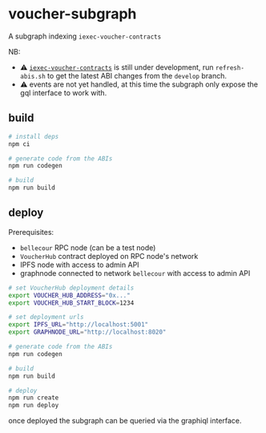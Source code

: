 # voucher-subgraph

A subgraph indexing `iexec-voucher-contracts`

NB:

- :warning: [`iexec-voucher-contracts`](https://github.com/iExecBlockchainComputing/iexec-voucher-contracts) is still under development, run `refresh-abis.sh` to get the latest ABI changes from the `develop` branch.
- :warning: events are not yet handled, at this time the subgraph only expose the gql interface to work with.

## build

```sh
# install deps
npm ci

# generate code from the ABIs
npm run codegen

# build
npm run build
```

## deploy

Prerequisites:

- `bellecour` RPC node (can be a test node)
- `VoucherHub` contract deployed on RPC node's network
- IPFS node with access to admin API
- graphnode connected to network `bellecour` with access to admin API

```sh
# set VoucherHub deployment details
export VOUCHER_HUB_ADDRESS="0x..."
export VOUCHER_HUB_START_BLOCK=1234

# set deployment urls
export IPFS_URL="http://localhost:5001"
export GRAPHNODE_URL="http://localhost:8020"

# generate code from the ABIs
npm run codegen

# build
npm run build

# deploy
npm run create
npm run deploy
```

once deployed the subgraph can be queried via the graphiql interface.
